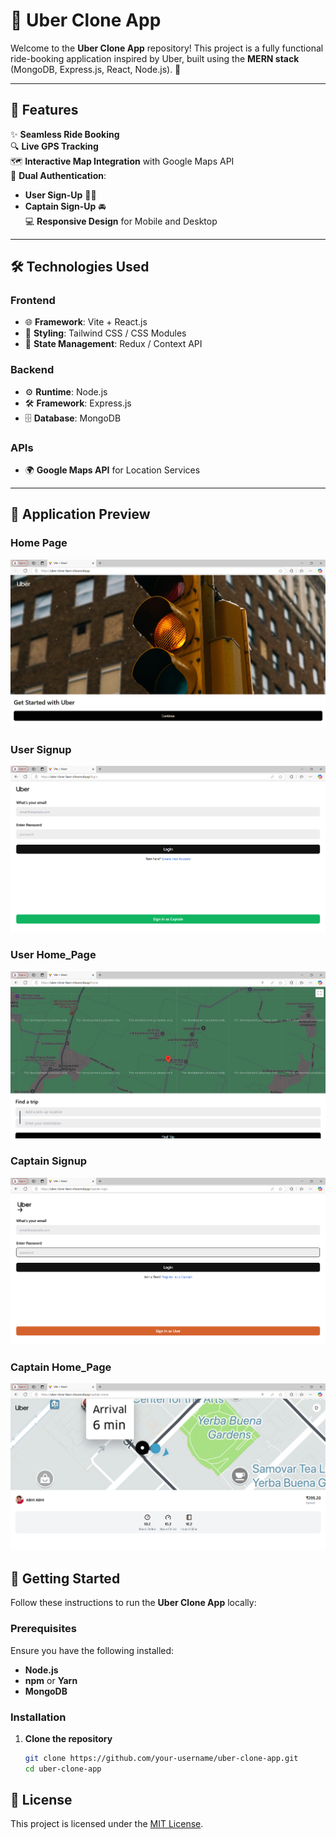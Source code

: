 # 🚖 Uber Clone App  

Welcome to the **Uber Clone App** repository! This project is a fully functional ride-booking application inspired by Uber, built using the **MERN stack** (MongoDB, Express.js, React, Node.js). 🚀  

---

## 📱 Features  

✨ **Seamless Ride Booking**  
🔍 **Live GPS Tracking**  
🗺️ **Interactive Map Integration** with Google Maps API  
👥 **Dual Authentication**:  
   - **User Sign-Up** 🧑‍💻  
   - **Captain Sign-Up** 🚘  
💻 **Responsive Design** for Mobile and Desktop  

---

## 🛠️ Technologies Used  

### **Frontend**  
- 🌐 **Framework**: Vite + React.js  
- 🎨 **Styling**: Tailwind CSS / CSS Modules  
- 🔄 **State Management**: Redux / Context API  

### **Backend**  
- ⚙️ **Runtime**: Node.js  
- 🛠️ **Framework**: Express.js  
- 🗄️ **Database**: MongoDB  

### **APIs**  
- 🌍 **Google Maps API** for Location Services  

---
## 📸 Application Preview  

### **Home Page**  
![Home Page](https://github.com/abhi-shek-86/uber_clone/blob/main/Home_Page.png)  

### **User Signup**  
![User Login](https://github.com/abhi-shek-86/uber_clone/blob/main/User_Signup.png) 

### **User Home_Page**  
![User Home_Page](https://github.com/abhi-shek-86/uber_clone/blob/main/User_Home_Page.png) 


### **Captain Signup**  
![Captain Login](https://github.com/abhi-shek-86/uber_clone/blob/main/Captain_Signup.png)  

### **Captain Home_Page**  
![Captain Home_Page](https://github.com/abhi-shek-86/uber_clone/blob/main/Captain_Home_Page.png)  



## 🚀 Getting Started  

Follow these instructions to run the **Uber Clone App** locally:  

### **Prerequisites**  
Ensure you have the following installed:  
- **Node.js**  
- **npm** or **Yarn**  
- **MongoDB**  

### **Installation**  

1. **Clone the repository**  
   ```bash  
   git clone https://github.com/your-username/uber-clone-app.git  
   cd uber-clone-app  


## 📄 License  
This project is licensed under the [MIT License](https://opensource.org/licenses/MIT).  

